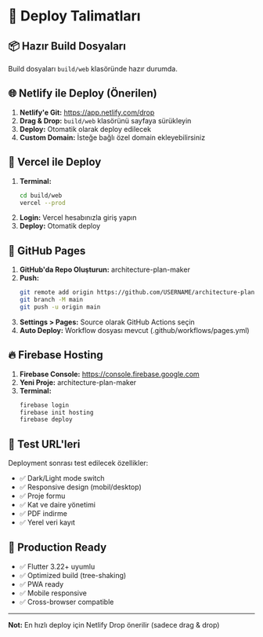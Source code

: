 # 🚀 Deploy Talimatları

## 📦 Hazır Build Dosyaları

Build dosyaları `build/web` klasöründe hazır durumda.

## 🌐 Netlify ile Deploy (Önerilen)

1. **Netlify'e Git:** https://app.netlify.com/drop
2. **Drag & Drop:** `build/web` klasörünü sayfaya sürükleyin
3. **Deploy:** Otomatik olarak deploy edilecek
4. **Custom Domain:** İsteğe bağlı özel domain ekleyebilirsiniz

## 🔗 Vercel ile Deploy

1. **Terminal:**
   ```bash
   cd build/web
   vercel --prod
   ```
2. **Login:** Vercel hesabınızla giriş yapın
3. **Deploy:** Otomatik deploy

## 📄 GitHub Pages

1. **GitHub'da Repo Oluşturun:** architecture-plan-maker
2. **Push:**
   ```bash
   git remote add origin https://github.com/USERNAME/architecture-plan-maker.git
   git branch -M main
   git push -u origin main
   ```
3. **Settings > Pages:** Source olarak GitHub Actions seçin
4. **Auto Deploy:** Workflow dosyası mevcut (.github/workflows/pages.yml)

## 🔥 Firebase Hosting

1. **Firebase Console:** https://console.firebase.google.com
2. **Yeni Proje:** architecture-plan-maker
3. **Terminal:**
   ```bash
   firebase login
   firebase init hosting
   firebase deploy
   ```

## 📱 Test URL'leri

Deployment sonrası test edilecek özellikler:
- ✅ Dark/Light mode switch
- ✅ Responsive design (mobil/desktop)
- ✅ Proje formu
- ✅ Kat ve daire yönetimi
- ✅ PDF indirme
- ✅ Yerel veri kayıt

## 🎯 Production Ready

- ✅ Flutter 3.22+ uyumlu
- ✅ Optimized build (tree-shaking)
- ✅ PWA ready
- ✅ Mobile responsive
- ✅ Cross-browser compatible

---

**Not:** En hızlı deploy için Netlify Drop önerilir (sadece drag & drop)